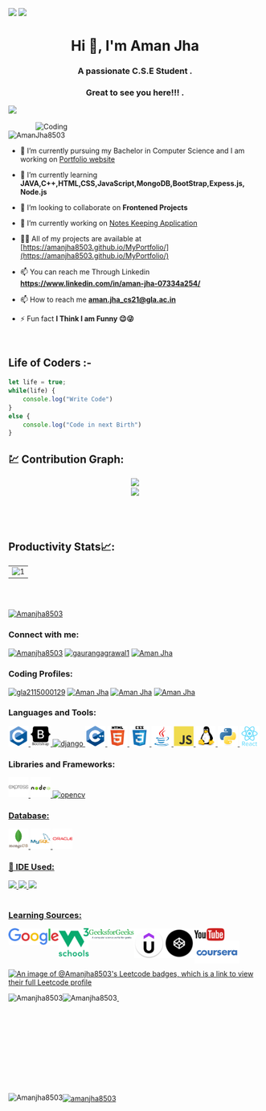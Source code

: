 ![](https://github.com/Amanjha8503/Amanjha8503/blob/main/bnr.png)
![](https://github.com/Amanjha8503/Amanjha8503/blob/main/banner.jpg)
<h1 align="center">Hi 👋, I'm Aman Jha</h1>
<h3 align="center">A passionate  C.S.E Student .</h3>
<h3 align="center">Great to see you here!!! .</h3>
<!-- Typing SVG by Amanjha8503 - https://github.com/Amanjha8503/readme-typing-svg -->
<p align="left">
  <a href="https://github.com/Amanjha8503/readme-typing-svg"><img src="https://readme-typing-svg.herokuapp.com/?lines=Hi,%20I%20am%20Aman%20Jha%20!;I%20Like%20to%20Explore%20new%20Coding%20Languages;I%20Love%20Coding%20❤;I%20Like%20to%20learn%20new%20Technologies.&font=Fira%20Code&left=true&width=440&height=45&color=61CC8C&vleft=true&size=22"></a>
</p>
<!--  -->
<img align="right" alt="Coding" Width="450" src="https://github.com/Amanjha8503/Amanjha8503/blob/main/code.gif"

<p align="left"> <img src="https://komarev.com/ghpvc/?username=AmanJha8503@&label=Profile%20views&color=0e75b6&style=flat" alt="AmanJha8503" /> </p>

- 🔭 I’m currently pursuing my Bachelor in  Computer Science and I am working on [Portfolio website](https://amanjha8503.github.io/MyPortfolio/)

- 🌱 I’m currently learning **JAVA,C++,HTML,CSS,JavaScript,MongoDB,BootStrap,Expess.js, Node.js**

- 👯 I’m looking to collaborate on **Frontened Projects**

- 🔭 I’m currently working on [Notes Keeping Application](https://amanjha8503.github.io/NotesKeepingApplication/)

- 👨‍💻 All of my projects are available at [https://amanjha8503.github.io/MyPortfolio/](https://amanjha8503.github.io/MyPortfolio/)

- 📫 You can reach me Through Linkedin **https://www.linkedin.com/in/aman-jha-07334a254/**

- 📫 How to reach me **aman.jha_cs21@gla.ac.in**

- ⚡ Fun fact **I Think I am Funny 😉😜**

<br>


## Life of Coders :-
```javascript
let life = true;
while(life) {
    console.log("Write Code")
}
else {
    console.log("Code in next Birth")
}
```

## 💹 Contribution Graph:

<div align = "center">

![][snake] <br> ![][graph]

</div>

<h2 align="center">
<p align="center"><img width="150%"
</p>

## Productivity Stats📈:
<table>
  <tr>
    <td><center><img src="https://github-profile-summary-cards.vercel.app/api/cards/profile-details?username=Amanjha8503&theme=monokai"  display=block width=100% height=auto  alt="1" ></center></td></b>
   </tr>
</table>

<!--
<a href="https://github.com/Amanjha8503/github-readme-activity-graph">
 <img src="https://activity-graph.herokuapp.com/graph?username=Amanjha8503&theme=react-dark&area=true&hide_border=true" width="100%">
</a>-->
</p>

<br><br>

<p align="left"> <a href="https://github.com/ryo-ma/github-profile-trophy"><img src="https://github-profile-trophy.vercel.app/?username=Amanjha8503&theme=darkhub" alt="Amanjha8503" /></a> </p>


<h3 align="left">Connect with me:</h3>
<p align="left">
<a href="https://twitter.com/Amanjha8503" target="blank"><img align="center" src="https://raw.githubusercontent.com/rahuldkjain/github-profile-readme-generator/master/src/images/icons/Social/twitter.svg" alt="Amanjha8503" height="30" width="40" /></a>
<a href="https://www.linkedin.com/in/aman-jha-07334a254/" target="blank"><img align="center" src="https://raw.githubusercontent.com/rahuldkjain/github-profile-readme-generator/master/src/images/icons/Social/linked-in-alt.svg" alt="gaurangagrawal1" height="30" width="40" /></a>
<a href="https://instagram.com/amanjha8503?igshid=ZGUzMzM3NWJiOQ==" target="blank"><img align="center" src="https://raw.githubusercontent.com/rahuldkjain/github-profile-readme-generator/master/src/images/icons/Social/instagram.svg" alt="Aman Jha" height="30" width="40" /></a><br>
<h3 align="left">Coding Profiles:</h3>
<a href="https://www.codechef.com/users/gla2115000129" target="blank"><img align="center" src="https://cdn.jsdelivr.net/npm/simple-icons@3.1.0/icons/codechef.svg" alt="gla2115000129" height="30" width="40" /></a>
<a href="https://www.hackerrank.com/amanjhavdjs12tha?hr_r=1" target="blank"><img align="center" src="https://raw.githubusercontent.com/rahuldkjain/github-profile-readme-generator/master/src/images/icons/Social/hackerrank.svg" alt="Aman Jha" height="30" width="40" /></a>
<a href="https://leetcode.com/Aman_jha_/" target="blank"><img align="center" src="https://raw.githubusercontent.com/rahuldkjain/github-profile-readme-generator/master/src/images/icons/Social/leet-code.svg" alt="Aman Jha" height="30" width="40" /></a>
<a href="https://auth.geeksforgeeks.org/user/amanjhavdjs12tha/practice" target="blank"><img align="center" src="https://raw.githubusercontent.com/rahuldkjain/github-profile-readme-generator/master/src/images/icons/Social/geeks-for-geeks.svg" alt="Aman Jha" height="30" width="40" /></a>
</p>

<h3 align="left">Languages and Tools:</h3>
<p align="left"> <a href="https://www.cprogramming.com/" target="_blank" rel="noreferrer"> <img src="https://raw.githubusercontent.com/devicons/devicon/master/icons/c/c-original.svg" alt="c" width="40" height="40"/>
<a href="https://getbootstrap.com" target="_blank" rel="noreferrer"> <img src="https://raw.githubusercontent.com/devicons/devicon/master/icons/bootstrap/bootstrap-plain-wordmark.svg" alt="bootstrap" width="40" height="40"/> </a>
<a href="https://www.djangoproject.com/" target="_blank" rel="noreferrer"> <img src="https://cdn.worldvectorlogo.com/logos/django.svg" alt="django" width="40" height="40"/> </a>
 </a> <a href="https://www.w3schools.com/cpp/" target="_blank" rel="noreferrer"> <img src="https://raw.githubusercontent.com/devicons/devicon/master/icons/cplusplus/cplusplus-original.svg" alt="cplusplus" width="40" height="40"/>
   </a> <a href="https://www.w3.org/html/" target="_blank" rel="noreferrer"> <img src="https://raw.githubusercontent.com/devicons/devicon/master/icons/html5/html5-original-wordmark.svg" alt="html5" width="40" height="40"/>
</a> <a href="https://www.w3schools.com/css/" target="_blank" rel="noreferrer"> <img src="https://raw.githubusercontent.com/devicons/devicon/master/icons/css3/css3-original-wordmark.svg" alt="css3" width="40" height="40"/>
 </a> <a href="https://www.java.com" target="_blank" rel="noreferrer"> <img src="https://raw.githubusercontent.com/devicons/devicon/master/icons/java/java-original.svg" alt="java" width="40" height="40"/>
 </a> <a href="https://developer.mozilla.org/en-US/docs/Web/JavaScript" target="_blank" rel="noreferrer"> <img src="https://raw.githubusercontent.com/devicons/devicon/master/icons/javascript/javascript-original.svg" alt="javascript" width="40" height="40"/>
</a> <a href="https://www.linux.org/" target="_blank" rel="noreferrer"> <img src="https://raw.githubusercontent.com/devicons/devicon/master/icons/linux/linux-original.svg" alt="linux" width="40" height="40"/>
 </a> <a href="https://www.python.org" target="_blank" rel="noreferrer"> <img src="https://raw.githubusercontent.com/devicons/devicon/master/icons/python/python-original.svg" alt="python" width="40" height="40"/> </a>
 <a href="https://reactjs.org/" target="_blank" rel="noreferrer"> <img src="https://raw.githubusercontent.com/devicons/devicon/master/icons/react/react-original-wordmark.svg" alt="react" width="40" height="40"/> </a>
 </p>

 <h3 align="left">Libraries and Frameworks:</h3>
 </a> <a href="https://expressjs.com" target="_blank" rel="noreferrer"> <img src="https://raw.githubusercontent.com/devicons/devicon/master/icons/express/express-original-wordmark.svg" alt="express" width="40" height="40"/>
</a> <a href="https://nodejs.org" target="_blank" rel="noreferrer"> <img src="https://raw.githubusercontent.com/devicons/devicon/master/icons/nodejs/nodejs-original-wordmark.svg" alt="nodejs" width="40" height="40"/>
 </a> <a href="https://opencv.org/" target="_blank" rel="noreferrer"> <img src="https://www.vectorlogo.zone/logos/opencv/opencv-icon.svg" alt="opencv" width="40" height="40"/>
   <h3 align="left">Database:</h3>
  </a> <a href="https://www.mongodb.com/" target="_blank" rel="noreferrer"> <img src="https://raw.githubusercontent.com/devicons/devicon/master/icons/mongodb/mongodb-original-wordmark.svg" alt="mongodb" width="40" height="40"/>
</a> <a href="https://www.mysql.com/" target="_blank" rel="noreferrer"> <img src="https://raw.githubusercontent.com/devicons/devicon/master/icons/mysql/mysql-original-wordmark.svg" alt="mysql" width="40" height="40"/>
  </a> <a href="https://www.oracle.com/" target="_blank" rel="noreferrer"> <img src="https://raw.githubusercontent.com/devicons/devicon/master/icons/oracle/oracle-original.svg" alt="oracle" width="40" height="40"/>
  <br>

  <h3 align="left"> 📝 IDE Used:</h3>

  ![][vscode] ![][pycharm] ![][intelij]  <br><br>


  <h3 align="left" > Learning Sources:</h3>


<img align="left" alt="Google" width="100px" src="https://github.com/03prashantpk/03prashantpk/blob/main/assets/google-2015-google-new-google-icon.svg" />
<img align="left" alt="W3school" width="60px" src="https://github.com/03prashantpk/03prashantpk/blob/main/assets/w3school.png" />
<img align="left" alt="gfg" width="90px" src="https://github.com/03prashantpk/03prashantpk/blob/main/assets/geeksforgeeks-17.png" />
<img align="left" alt="Udemy" width="60px" src="https://github.com/03prashantpk/03prashantpk/blob/main/assets/udemy.webp" />
<img align="left" alt="Codepen" width="60px" src="https://github.com/03prashantpk/03prashantpk/blob/main/assets/social-32-512.webp" />
<img align="left" alt="YouTube" width="60px" src="https://github.com/03prashantpk/03prashantpk/blob/main/assets/youtube.webp" />
<img align="left" alt="coursera" width="90px" src="https://github.com/03prashantpk/03prashantpk/blob/main/assets/coursera_logo_icon.png" />

<br><br><br><br>




 <!-- ![An image of @Amanjha8503's Leetcode badges, which is a link to view their full Leetcode profile](https://holopin.me/Amanjha8503) -->

 ![An image of @Amanjha8503's Leetcode badges, which is a link to view their full Leetcode profile](https://leetcode-badge-showcase.vercel.app/api?username=Aman_jha_)


<p><img align="left" src="https://github-readme-stats.vercel.app/api/top-langs?username=Amanjha8503&theme=radical&show_icons=true&locale=en&layout=compact" alt="Amanjha8503" /></p>

<p>&nbsp;<img align="left" src="https://github-readme-stats.vercel.app/api?username=Amanjha8503&theme=transparent&show_icons=true&locale=en" alt="Amanjha8503" /></p>
<br><br><br><br><br><br><br><br><br>
<p><img align="left" src="https://github-readme-streak-stats.herokuapp.com/?user=Amanjha8503&theme=radical" alt="Amanjha8503" /></p>

<p><img align="center" src="https://github-readme-stats.vercel.app/api/top-langs?username=amanjha8503&show_icons=true&locale=en&layout=compact" alt="amanjha8503" /></p>


[snake]: https://github.com/Amanjha8503/Amanjha8503/blob/output/snake.svg
[graph]: https://github-readme-activity-graph.cyclic.app/graph?username=Amanjha8503&theme=react-dark&hide_border=false&area=true
[vscode]: https://img.shields.io/badge/Visual%20Studio%20Code-%23007ACC.svg?style=for-the-badge&logo=visual-studio-code&logoColor=white
[pycharm]: https://img.shields.io/badge/pycharm-143?style=for-the-badge&logo=pycharm&logoColor=black&color=black&labelColor=green
[intelij]: https://img.shields.io/badge/IntelliJIDEA-000000.svg?style=for-the-badge&logo=intellij-idea&logoColor=white

